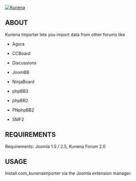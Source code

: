 
[![Kunena](http://www.kunena.org/images/kunena.png)](http://www.kunena.org)


## ABOUT

Kunena Importer lets you import data from other forums like 
* Agora
* CCBoard
* Discussions
* JoomBB
* NinjaBoard

* phpBB3
* phpBB2
* PNphpBB2
* SMF2

## REQUIREMENTS

Requirements: Joomla 1.5 / 2.5, Kunena Forum 2.0

## USAGE

Install com_kunenaimporter via the Joomla extension manager.
